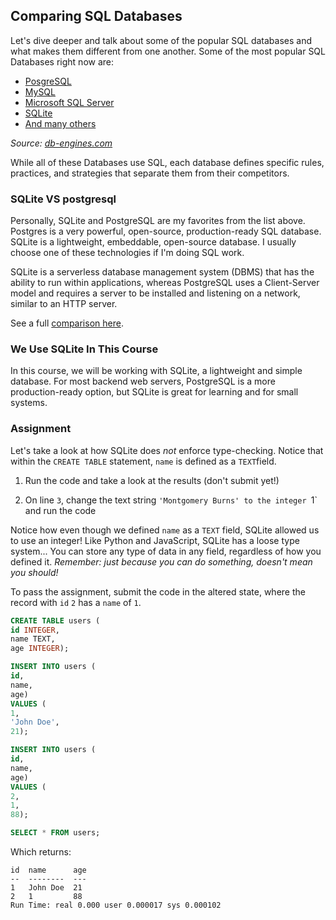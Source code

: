 ## Comparing SQL Databases

Let's dive deeper and talk about some of the popular SQL databases and what
makes them different from one another. Some of the most popular SQL Databases
right now are:

- [PosgreSQL](https://www.postgresql.org/)
- [MySQL](https://www.mysql.com/)
- [Microsoft SQL Server](https://www.microsoft.com/en-us/sql-server/sql-server-downloads)
- [SQLite](https://www.sqlite.org/index.html)
- [And many others](https://db-engines.com/en/ranking/relational+dbms)

<em>Source: [db-engines.com](https://db-engines.com/en/)</em>

While all of these Databases use SQL, each database defines specific rules,
practices, and strategies that separate them from their competitors.

### SQLite VS postgresql

Personally, SQLite and PostgreSQL are my favorites from the list above.
Postgres is a very powerful, open-source, production-ready SQL database.
SQLite is a lightweight, embeddable, open-source database. I usually
choose one of these technologies if I'm doing SQL work.

SQLite is a serverless database management system (DBMS) that has the ability to
run within applications, whereas PostgreSQL uses a Client-Server model and
requires a server to be installed and listening on a network, similar to an HTTP
server.

See a full [comparison here](https://db-engines.com/en/system/PostgreSQL%3BSQLite).

### We Use SQLite In This Course

In this course, we will be working with SQLite, a lightweight and simple
database. For most backend web servers, PostgreSQL is a more production-ready
option, but SQLite is great for learning and for small systems.

### Assignment

Let's take a look at how SQLite does <em>not</em> enforce type-checking. Notice
that within the `CREATE TABLE` statement, `name` is defined as a `TEXT`field.

1. Run the code and take a look at the results (don't submit yet!)

2. On line `3`, change the text string `'Montgomery Burns' to the integer `1`
   and run the code

Notice how even though we defined `name` as a `TEXT` field, SQLite allowed us to
use an integer! Like Python and JavaScript, SQLite has a loose type system...
You can store any type of data in any field, regardless of how you defined it.
<em>Remember: just because you can do something, doesn't mean you should!</em>

To pass the assignment, submit the code in the altered state, where the record
with `id` `2` has a `name` of `1`.

```sql
CREATE TABLE users (
id INTEGER,
name TEXT,
age INTEGER);

INSERT INTO users (
id,
name,
age)
VALUES (
1,
'John Doe',
21);

INSERT INTO users (
id,
name,
age)
VALUES (
2,
1,
88);

SELECT * FROM users;
```

Which returns:

```
id  name      age
--  --------  ---
1   John Doe  21
2   1         88
Run Time: real 0.000 user 0.000017 sys 0.000102
```
